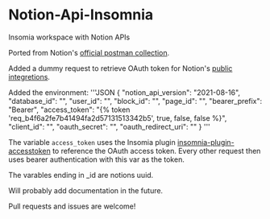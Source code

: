 # Notion-Api-Insomnia
Insomia workspace with Notion APIs

Ported from Notion's [official postman collection](https://www.postman.com/notionhq/).

Added a dummy request to retrieve OAuth token for Notion's 
[public integretions](https://developers.notion.com/docs/authorization#authorizing-public-integrations).

Added the environment:
'''JSON
{
  "notion_api_version": "2021-08-16",
  "database_id": "",
  "user_id": "",
  "block_id": "",
  "page_id": "",
  "bearer_prefix": "Bearer",
  "access_token": "{% token 'req_b4f6a2fe7b41494fa2d57131513342b5', true, false, false %}",
  "client_id": "",
  "oauth_secret": "",
  "oauth_redirect_uri": ""
}
'''

The variable `access_token` uses the Insomia plugin [insomnia-plugin-accesstoken](https://insomnia.rest/plugins/insomnia-plugin-accesstoken) to reference the OAuth access token.
Every other request then uses bearer authentication with this var as the token.

The varables ending in _id are notions uuid.

Will probably add documentation in the future.

Pull requests and issues are welcome!

